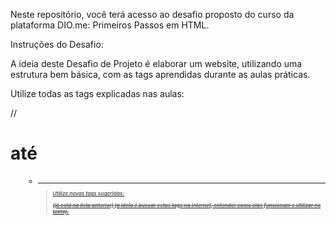 Neste repositório, você terá acesso ao desafio proposto do curso da plataforma DIO.me: Primeiros Passos em HTML.

Instruções do Desafio:

A ideia deste Desafio de Projeto é elaborar um website, utilizando uma estrutura bem básica, com as tags aprendidas durante as aulas práticas.

Utilize todas as tags explicadas nas aulas:

//<h1> até <h6>
<p>
<mark>
<small>
<i>
<u>
<strong>
<ol>
<ul>
<li>
<a>
<hr>
<sub>
<sup>
<blockquote>
Utilize novas tags sugeridas:

<font>
<del>
<p> (já está na lista anterior)
<abbr> (a ideia é buscar estas tags na internet, entender como elas funcionam e utilizar no texto).

